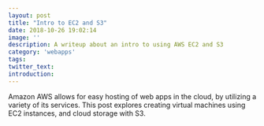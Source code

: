 ```yaml
---
layout: post
title: "Intro to EC2 and S3"
date: 2018-10-26 19:02:14
image: ''
description: A writeup about an intro to using AWS EC2 and S3
category: 'webapps'
tags:
twitter_text:
introduction:
---
```


Amazon AWS allows for easy hosting of web apps in the cloud, by utilizing a variety of
its services. This post explores creating virtual machines using EC2 instances, and cloud storage with S3.
